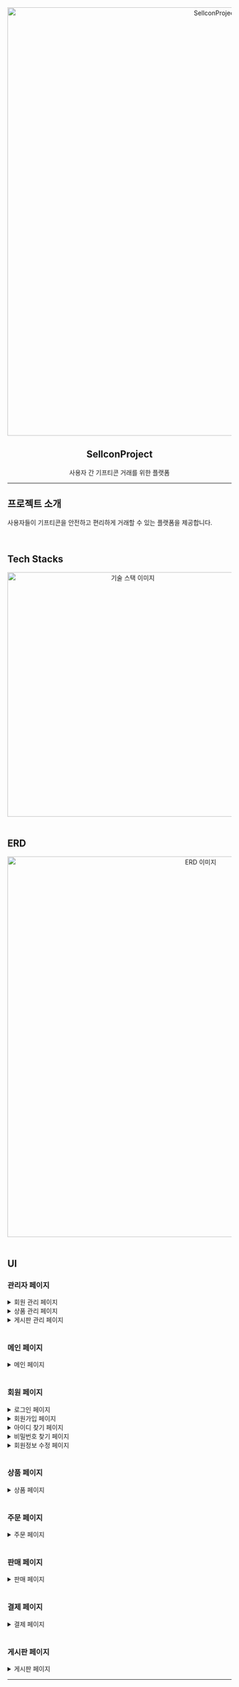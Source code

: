 <div align="center">
  <img width="960" alt="SellconProject 이미지" src="https://github.com/dlwhdska/SellconProject/assets/150890939/a2fee6ec-2d4e-4cce-a474-6f7a40d4e355">
</div>

<h2 align="center">SellconProject</h2>

<p align="center">
  사용자 간 기프티콘 거래를 위한 플랫폼
</p>

---

## 프로젝트 소개
사용자들이 기프티콘을 안전하고 편리하게 거래할 수 있는 플랫폼을 제공합니다.

<br/>

## Tech Stacks
<div align="center">
  <img width="548" alt="기술 스택 이미지" src="https://github.com/dlwhdska/SellconProject/assets/150890939/5fc6adb2-c81c-4c49-a0f4-6eb5135f7248">
</div>

<br/>

## ERD
<div align="center">
  <img width="853" alt="ERD 이미지" src="https://github.com/dlwhdska/SellconProject/assets/150890939/2224397f-a08d-4c7e-a74c-e76529ae89fb">
</div>

<br/>

## UI

### 관리자 페이지

<details>
  <summary>회원 관리 페이지</summary>
  <div align="center">
    <img width="575" alt="회원 관리 페이지 이미지" src="https://github.com/user-attachments/assets/a5f305d0-f3e5-4704-9e3c-76d1a8d61da2">
  </div>
</details>

<details>
  <summary>상품 관리 페이지</summary>
  <div align="center">
    <table>
      <tr>
        <td><img width="575" alt="상품 관리 페이지 이미지 1" src="https://github.com/user-attachments/assets/611cc6fb-b44d-4b44-8ebb-ad218b8a71ba"></td>
        <td><img width="575" alt="상품 관리 페이지 이미지 2" src="https://github.com/user-attachments/assets/b0bcb198-9999-4dc6-b224-564e18e6dacc"></td>
        <td><img width="575" alt="상품 관리 페이지 이미지 3" src="https://github.com/user-attachments/assets/75fbf83d-622c-426a-a53c-1bf517276382"></td>
      </tr>
    </table>
  </div>
</details>

<details>
  <summary>게시판 관리 페이지</summary>
  <div align="center">
    <table>
      <tr>
        <td><img width="575" alt="게시판 관리 페이지 이미지 1" src="https://github.com/user-attachments/assets/fd633d8d-b271-4d33-8ee8-ee20a66f4588"></td>
        <td><img width="575" alt="게시판 관리 페이지 이미지 2" src="https://github.com/user-attachments/assets/47fc62a5-b335-4aee-9435-1f085ccc812d"></td>
      </tr>
    </table>
  </div>
</details>

<br/>

### 메인 페이지
<details>
  <summary>메인 페이지</summary>
  <div align="center">
    <img width="907" alt="메인 페이지 이미지" src="https://github.com/dlwhdska/SellconProject/assets/150890939/2ba3e301-06cc-4bdd-90d6-03fa1f602358">
  </div>
</details>

<br/>

### 회원 페이지

<details>
  <summary>로그인 페이지</summary> 
  <div align="center">
    <img width="500" alt="로그인 페이지 이미지" src="https://github.com/dlwhdska/SellconProject/assets/150890939/994f240b-b413-4711-acd1-36ab866bb0f9">
  </div>
</details>

<details>
  <summary>회원가입 페이지</summary> 
  <div align="center">
    <img width="520" alt="회원가입 페이지 이미지" src="https://github.com/dlwhdska/SellconProject/assets/150890939/708886fd-228e-4876-8f8e-45953e142e69">
  </div>
</details>

<details>
  <summary>아이디 찾기 페이지</summary> 
  <div align="center">
    <img width="544" alt="아이디 찾기 페이지 이미지" src="https://github.com/dlwhdska/SellconProject/assets/150890939/d833ed22-eb35-4912-92b9-d380206914ff">
  </div>
</details>

<details>
  <summary>비밀번호 찾기 페이지</summary> 
  <div align="center">
    <img width="430" alt="비밀번호 찾기 페이지 이미지" src="https://github.com/dlwhdska/SellconProject/assets/150890939/088c5793-0df0-4994-b8f2-4a037c86be49">
  </div>
</details>

<details>
  <summary>회원정보 수정 페이지</summary> 
  <div align="center">
    <img width="469" alt="회원정보 수정 페이지 이미지" src="https://github.com/dlwhdska/SellconProject/assets/150890939/85d6a110-5731-4588-99ff-25dfa49f19c7">
  </div>
</details>

<br/>

### 상품 페이지
<details>
  <summary>상품 페이지</summary> 
  <div align="center">
    <table>
      <tr>
        <td><img width="575" alt="상품 페이지 이미지 1" src="https://github.com/user-attachments/assets/d98a2404-836d-4b53-963b-ada140caa762"></td>
        <td><img width="575" alt="상품 페이지 이미지 2" src="https://github.com/user-attachments/assets/c9b2ad4d-c660-40ca-b5b1-4a02cc4ba559"></td>
      </tr>
    </table>
  </div>
</details>

<br/>

### 주문 페이지
<details>
  <summary>주문 페이지</summary> 
  <div align="center">
    <table>
      <tr>
        <td><img width="575" alt="주문 페이지 이미지 1" src="https://github.com/user-attachments/assets/b4de9c53-f077-4a44-aea8-667980f0047e"></td>
        <td><img width="575" alt="주문 페이지 이미지 2" src="https://github.com/user-attachments/assets/0e5caf2e-0778-4f5e-8c78-91ac2d39aaab"></td>
        <td><img width="575" alt="주문 페이지 이미지 3" src="https://github.com/user-attachments/assets/0291fc30-37b5-4350-9409-f7384d1181b3"></td>
      </tr>
    </table>
  </div>
</details>

<br/>

### 판매 페이지
<details>
  <summary>판매 페이지</summary> 
  <div align="center">
    <img width="575" alt="판매 페이지 이미지 1" src="https://github.com/user-attachments/assets/6b6f5495-be75-4e60-863e-30e5b99435ef">
  </div>
</details>

<br/>

### 결제 페이지
<details>
  <summary>결제 페이지</summary> 
  <div align="center">
    <table>
      <tr>
        <td><img width="575" alt="결제 페이지 이미지 1" src="https://github.com/user-attachments/assets/88e7c27a-2c99-445f-8548-366232cbc3de"></td>
        <td><img width="575" alt="결제 페이지 이미지 2" src="https://github.com/user-attachments/assets/afcccb55-5c7a-414b-a933-c0f670c61165"></td>
        <td><img width="575" alt="결제 페이지 이미지 3" src="https://github.com/user-attachments/assets/741c2deb-899c-4ba4-8584-78d6cd57c3f3"></td>
      </tr>
    </table>
  </div>
</details>

<br/>

### 게시판 페이지
<details>
  <summary>게시판 페이지</summary> 
  <div align="center">
    <table>
      <tr>
        <td><img width="575" alt="게시판 페이지 이미지 1" src="https://github.com/user-attachments/assets/c4c63b6d-b15b-468a-b84f-38266ca9dd2a"></td>
        <td><img width="575" alt="게시판 페이지 이미지 2" src="https://github.com/user-attachments/assets/509b959b-895f-4490-8e0e-f16dd9cbba85"></td>
        <td><img width="575" alt="게시판 페이지 이미지 3" src="https://github.com/user-attachments/assets/f95d322d-6886-4c59-9221-a15a3e6ab66a"></td>
      </tr>
    </table>
  </div>
</details>

---
